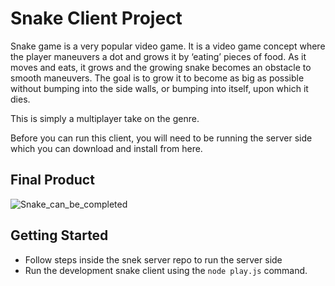 # Snake Client Project

Snake game is a very popular video game. It is a video game concept where the player maneuvers a dot and grows it by ‘eating’ pieces of food. As it moves and eats, it grows and the growing snake becomes an obstacle to smooth maneuvers. The goal is to grow it to become as big as possible without bumping into the side walls, or bumping into itself, upon which it dies.

This is simply a multiplayer take on the genre.

Before you can run this client, you will need to be running the server side which you can download and install from here. 

## Final Product

![Snake_can_be_completed](https://user-images.githubusercontent.com/102841984/207740458-caa84aec-d6fa-436f-915a-7eaa3578a1d2.gif)



## Getting Started

- Follow steps inside the snek server repo to run the server side
- Run the development snake client using the `node play.js` command.

